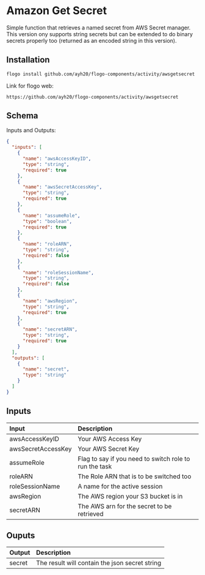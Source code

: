 # Amazon Get Secret

Simple function that retrieves a named secret from AWS Secret manager.
This version ony supports string secrets but can be extended to do binary secrets properly too (returned as an encoded string in this version).

## Installation

```bash
flogo install github.com/ayh20/flogo-components/activity/awsgetsecret
```

Link for flogo web:

```
https://github.com/ayh20/flogo-components/activity/awsgetsecret
```

## Schema

Inputs and Outputs:

```json
{
  "inputs": [
    {
      "name": "awsAccessKeyID",
      "type": "string",
      "required": true
    },
    {
      "name": "awsSecretAccessKey",
      "type": "string",
      "required": true
    },
    {
      "name": "assumeRole",
      "type": "boolean",
      "required": true
    },
    {
      "name": "roleARN",
      "type": "string",
      "required": false
    },
    {
      "name": "roleSessionName",
      "type": "string",
      "required": false
    },
    {
      "name": "awsRegion",
      "type": "string",
      "required": true
    },
    {
      "name": "secretARN",
      "type": "string",
      "required": true
    }
  ],
  "outputs": [
    {
      "name": "secret",
      "type": "string"
    }
  ]
}
```

## Inputs

| Input              | Description                                            |
| :----------------- | :----------------------------------------------------- |
| awsAccessKeyID     | Your AWS Access Key                                    |
| awsSecretAccessKey | Your AWS Secret Key                                    |
| assumeRole         | Flag to say if you need to switch role to run the task |
| roleARN            | The Role ARN that is to be switched too                |
| roleSessionName    | A name for the active session                          |
| awsRegion          | The AWS region your S3 bucket is in                    |
| secretARN          | The AWS arn for the secret to be retrieved             |

## Ouputs

| Output | Description                                    |
| :----- | :--------------------------------------------- |
| secret | The result will contain the json secret string |
